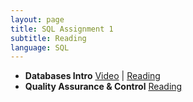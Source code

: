 ```yaml
---
layout: page
title: SQL Assignment 1
subtitle: Reading
language: SQL
---
```


* __Databases Intro__ [Video](http://software-carpentry.org/v4/databases/intro.html) | [Reading](http://datacarpentry.github.io/sql-ecology/00-sql-introduction.html)
* __Quality Assurance & Control__ [Reading](http://datacarpentry.github.io/spreadsheet-ecology-lesson/04-quality-control.html)